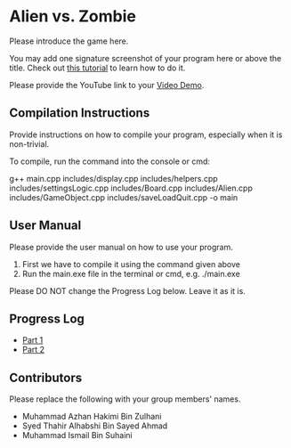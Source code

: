 # Alien vs. Zombie

Please introduce the game here.

You may add one signature screenshot of your program here or above the title. Check out [this tutorial](https://www.digitalocean.com/community/tutorials/markdown-markdown-images) to learn how to do it.

Please provide the YouTube link to your [Video Demo](https://youtube.com).

## Compilation Instructions

Provide instructions on how to compile your program, especially when it is non-trivial.

To compile, run the command into the console or cmd:

g++ main.cpp includes/display.cpp includes/helpers.cpp includes/settingsLogic.cpp includes/Board.cpp includes/Alien.cpp includes/GameObject.cpp includes/saveLoadQuit.cpp -o main

## User Manual

Please provide the user manual on how to use your program.

1. First we have to compile it using the command given above
2. Run the main.exe file in the terminal or cmd, e.g. ./main.exe


Please DO NOT change the Progress Log below. Leave it as it is.

## Progress Log

- [Part 1](PART1.md)
- [Part 2](PART2.md)

## Contributors

Please replace the following with your group members' names. 

- Muhammad Azhan Hakimi Bin Zulhani
- Syed Thahir Alhabshi Bin Sayed Ahmad
- Muhammad Ismail Bin Suhaini


